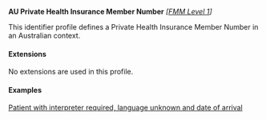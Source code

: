 **AU Private Health Insurance Member Number**  *[[FMM Level 1](guidance.html)]*

This identifier profile defines a Private Health Insurance Member Number in an Australian context.


#### Extensions

No extensions are used in this profile.


#### Examples

[Patient with interpreter required, language unknown and date of arrival](Patient-example7.html)